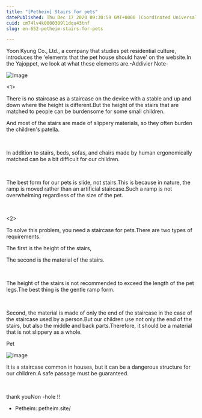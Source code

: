 ```yaml
---
title: "[Petheim] Stairs for pets"
datePublished: Thu Dec 17 2020 09:30:59 GMT+0000 (Coordinated Universal Time)
cuid: cm74lv4k0000309l1dqu43tnf
slug: en-652-petheim-stairs-for-pets

---
```



Yoon Kyung Co., Ltd., a company that studies pet residential culture, introduces the 'elements that the pet house should have' on the website.In the Yajoppet, we look at what these elements are.-Addivier Note-

![Image](https://cdn.hashnode.com/res/hashnode/image/upload/v1739527669313/c06ef72d-6440-43f9-b09e-2a94b299a4de.gif)

<1>

There is no staircase as a staircase on the device with a stable and up and down where the height is different.But the height of the stairs that are matched to people can be burdensome for some small children.

And most of the stairs are made of slippery materials, so they often burden the children's patella.

​

In addition to stairs, beds, sofas, and chairs made by human ergonomically matched can be a bit difficult for our children.

​

The best form for our pets is slide, not stairs.This is because in nature, the ramp is moved rather than an artificial staircase.Such a ramp is not overwhelming regardless of the size of the pet.

​

<2>

To solve this problem, you need a staircase for pets.There are two types of requirements.

The first is the height of the stairs,

The second is the material of the stairs.

​

The height of the stairs is not recommended to exceed the length of the pet legs.The best thing is the gentle ramp form.

​

Second, the material is made of only the end of the staircase in the case of the staircase used by a person.But our children use not only the end of the stairs, but also the middle and back parts.Therefore, it should be a material that is not slippery as a whole.

Pet

![Image](https://cdn.hashnode.com/res/hashnode/image/upload/v1739527672196/dd18d618-d4b3-45de-a722-daba34e9e0ad.png)

It is a staircase common in houses, but it can be a dangerous structure for our children.A safe passage must be guaranteed.

​

thank youNon -hole !!

- Petheim: petheim.site/